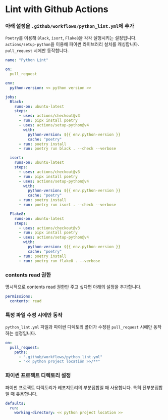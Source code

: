 # Lint with Github Actions

### 아래 설정을 `.github/workflows/python_lint.yml`에 추가
`Poetry`를 이용해 `Black`, `isort`, `Flake8`을 각각 실행시키는 설정입니다.
`actions/setup-python`을 이용해 파이썬 라이브러리 설치를 캐싱합니다.
`pull_request` 시에만 동작합니다.
```yaml
name: "Python Lint"

on:
  pull_request

env:
  python-version: << python version >>

jobs:
  Black:
    runs-on: ubuntu-latest
    steps:
      - uses: actions/checkout@v3
      - run: pipx install poetry
      - uses: actions/setup-python@v4
        with:
          python-version: ${{ env.python-version }}
          cache: "poetry"
      - run: poetry install
      - run: poetry run black . --check --verbose

  isort:
    runs-on: ubuntu-latest
    steps:
      - uses: actions/checkout@v3
      - run: pipx install poetry
      - uses: actions/setup-python@v4
        with:
          python-version: ${{ env.python-version }}
          cache: "poetry"
      - run: poetry install
      - run: poetry run isort . --check --verbose

  Flake8:
    runs-on: ubuntu-latest
    steps:
      - uses: actions/checkout@v3
      - run: pipx install poetry
      - uses: actions/setup-python@v4
        with:
          python-version: ${{ env.python-version }}
          cache: "poetry"
      - run: poetry install
      - run: poetry run flake8 . --verbose
```

### contents read 권한
명시적으로 contents read 권한만 주고 싶다면 아래의 설정을 추가합니다.
```yaml
permissions:
  contents: read
```

### 특정 파일 수정 시에만 동작
`python_lint.yml` 파일과 파이썬 디렉토리 폴더가 수정된 `pull_request` 시에만 동작하는 설정입니다.
```yaml
on:
  pull_request:
    paths:
      - ".github/workflows/python_lint.yml"
      - "<< python project location >>/**"
```

### 파이썬 프로젝트 디렉토리 설정
파이썬 프로젝트 디렉토리가 레포지토리의 부분집합일 때 사용합니다.
특히 진부분집합일 때 유용합니다.
```yaml
defaults:
  run:
    working-directory: << python project location >>
```
